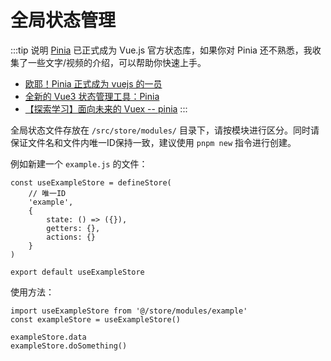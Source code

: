 # 全局状态管理

:::tip 说明
[Pinia](https://pinia.vuejs.org/) 已正式成为 Vue.js 官方状态库，如果你对 Pinia 还不熟悉，我收集了一些文字/视频的介绍，可以帮助你快速上手。

- [欧耶！Pinia 正式成为 vuejs 的一员](https://mp.weixin.qq.com/s/_OlLFedVJfyEapGzYFETuw)
- [全新的 Vue3 状态管理工具：Pinia](https://mp.weixin.qq.com/s/4B-ZzOXdYrF-Auvm_wWBVQ)
- [【探索学习】面向未来的 Vuex -- pinia](https://www.bilibili.com/video/BV1Mb4y1X7NL/)
:::

全局状态文件存放在 `/src/store/modules/` 目录下，请按模块进行区分。同时请保证文件名和文件内唯一ID保持一致，建议使用 `pnpm new` 指令进行创建。

例如新建一个 `example.js` 的文件：

```js:no-line-numbers
const useExampleStore = defineStore(
    // 唯一ID
    'example',
    {
        state: () => ({}),
        getters: {},
        actions: {}
    }
)

export default useExampleStore
```

使用方法：

```js:no-line-numbers
import useExampleStore from '@/store/modules/example'
const exampleStore = useExampleStore()

exampleStore.data
exampleStore.doSomething()
```